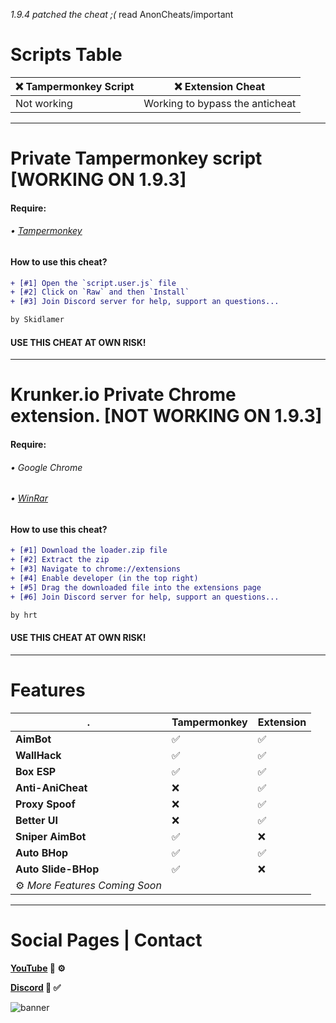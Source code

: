*1.9.4 patched the cheat ;(* 
read AnonCheats/important

# Scripts Table

| ❌ Tampermonkey Script | ❌ Extension Cheat |
| --- | --- |
| Not working | Working to bypass the anticheat |

___

# Private Tampermonkey script [WORKING ON 1.9.3]

#### Require:
###### • [Tampermonkey](https://chrome.google.com/webstore/detail/tampermonkey/dhdgffkkebhmkfjojejmpbldmpobfkfo?hl=en)



#### How to use this cheat?

```diff
+ [#1] Open the `script.user.js` file
+ [#2] Click on `Raw` and then `Install`
+ [#3] Join Discord server for help, support an questions...

by Skidlamer
```

#### USE THIS CHEAT AT OWN RISK!

___


# Krunker.io Private Chrome extension. [NOT WORKING ON 1.9.3]

#### Require: 
###### • Google Chrome
###### • [WinRar](https://www.rarlab.com/rar/winrar-x64-580.exe)



#### How to use this cheat?

```diff
+ [#1] Download the loader.zip file 
+ [#2] Extract the zip 
+ [#3] Navigate to chrome://extensions
+ [#4] Enable developer (in the top right)
+ [#5] Drag the downloaded file into the extensions page
+ [#6] Join Discord server for help, support an questions...

by hrt
``` 



#### USE THIS CHEAT AT OWN RISK!

___

# Features

| . | Tampermonkey | Extension |
| --- | --- | --- |
| **AimBot** | ✅ | ✅ |
| **WallHack** | ✅ | ✅ |
| **Box ESP** | ✅ | ✅ |
| **Anti-AniCheat** | ❌ | ✅ |
| **Proxy Spoof** | ❌ | ✅ |
| **Better UI** | ❌ | ✅ |
| **Sniper AimBot** | ✅ | ❌ |
| **Auto BHop** | ✅ | ✅ |
| **Auto Slide-BHop** | ✅ | ❌ |
| ⚙️ *More Features Coming Soon* |
___

# Social Pages | Contact

**[YouTube](https://www.youtube.com/channel/UCnnqMGII7LHvvn1LUiU55eg?) 🔴 ⚙️**

**[Discord](https://discord.gg/N9PSpmU) 🔵 ✅**




![banner](https://img.youtube.com/vi/3QbfMnyRvpM/maxresdefault.jpg)
